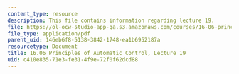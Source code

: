 ```yaml
---
content_type: resource
description: This file contains information regarding lecture 19.
file: https://ol-ocw-studio-app-qa.s3.amazonaws.com/courses/16-06-principles-of-automatic-control-fall-2012/c410e83571e3fe314f9e72f0f62dcd88_MIT16_06F12_Lecture_19.pdf
file_type: application/pdf
parent_uid: 146eb6f8-5138-3842-1748-ea1b6952187a
resourcetype: Document
title: 16.06 Principles of Automatic Control, Lecture 19
uid: c410e835-71e3-fe31-4f9e-72f0f62dcd88
---
```

